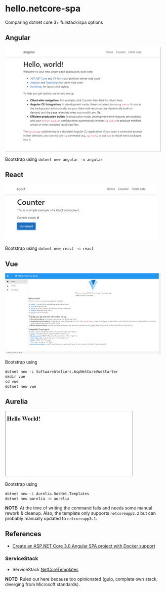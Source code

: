 # hello.netcore-spa

Comparing dotnet core 3+ fullstack/spa options

## Angular

![Angular](img/angular.jpg)

Bootstrap using `dotnet new angular -n angular`

## React

![React](img/react.jpg)

Bootstrap using `dotnet new react -n react`

## Vue

![Vue](img/vue.jpg)

Bootstrap using

```console
dotnet new -i SoftwareAteliers.AspNetCoreVueStarter
mkdir vue
cd vue
dotnet new vue
```

## Aurelia

![Aurelia](img/aurelia.jpg)

Bootstrap using

```console
dotnet new -i Aurelia.DotNet.Templates
dotnet new aurelia -n aurelia
```

**NOTE:** At the time of writing the command fails and needs some manual rework & cleanup. Also, the template only supports `netcoreapp2.2` but can probably manually updated to `netcoreapp3.1`.

## References

- [Create an ASP.NET Core 3.0 Angular SPA project with Docker support](https://medium.com/swlh/create-an-asp-net-core-3-0-angular-spa-web-application-with-docker-support-86e8c15796aa)

### ServiceStack

- ServiceStack [NetCoreTemplates](https://github.com/NetCoreTemplates)

**NOTE:** Ruled out here because too opinionated (gulp, complete own stack, diverging from Microsoft standards).